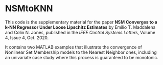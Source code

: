 # NSMtoKNN

This code is the supplementary material for the paper **NSM Converges to a k-NN Regressor Under Loose Lipschitz Estimates** by Emilio T. Maddalena and Colin N. Jones, published in the *IEEE Control Systems Letters*, Volume 4, Issue 4, Oct. 2020.

It contains two MATLAB examples that illustrate the convergence of Nonlinear Set Membership models to the Nearest Neighbor ones, including an univariate case study where this process is guaranteed to be monotonic.
